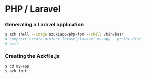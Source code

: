 # PHP / Laravel

### Generating a Laravel application

```sh
$ azk shell --image azukiapp/php-fpm --shell /bin/bash
# composer create-project laravel/laravel my-app --prefer-dist
# exit
```

### Creating the Azkfile.js

```sh
$ cd my-app
$ azk init
```
